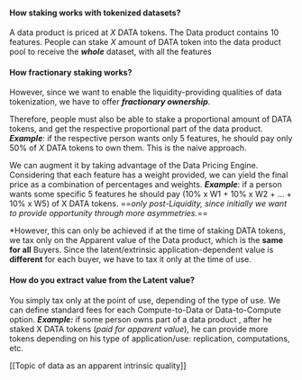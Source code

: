 #### How staking works with tokenized datasets? 

A data product is priced at *X* DATA tokens. The Data product contains 10 features.
People can stake *X* amount of DATA token into the data product pool to receive the ***whole*** dataset, with all the features  

#### How fractionary staking works? 

However, since we want to enable the liquidity-providing qualities of data tokenization, we have to offer ***fractionary ownership***.

Therefore, people must also be able to stake a proportional amount of DATA tokens, and get the respective proportional part of the data product. 
***Example***: if the respective person wants only 5 features, he should pay only 50% of *X* DATA tokens to own them. This is the naive approach.

We can augment it by taking advantage of the Data Pricing Engine. Considering that each feature has a weight provided, we can yield the final price as a combination of percentages and weights. ***Example***: if a person wants some specific 5 features he should pay 
(10% x W1 + 10% x W2 + ... + 10% x W5)  of X DATA tokens.
==*only post-Liquidity, since initially we want to provide opportunity through more asymmetries.*==

*However, this can only be achieved if  at the time of staking DATA tokens, we tax only on the Apparent value of the Data product, which is the **same for all** Buyers. 
Since the latent/extrinsic application-dependent value is **different** for each buyer, we have to tax it only at the time of use.

#### How do you extract value from the Latent value?

You simply tax only at the point of use, depending of the type of use. We can define standard fees for each Compute-to-Data or Data-to-Compute option. 
***Example:*** if some person owns part of a data product , after he staked X DATA tokens (*paid for apparent value*), he can provide more tokens depending on his type of application/use: replication, computations, etc. 


[[Topic of data as an apparent intrinsic quality]]


